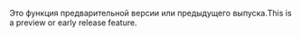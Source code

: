 <span data-ttu-id="c18bc-101">Это функция предварительной версии или предыдущего выпуска.</span><span class="sxs-lookup"><span data-stu-id="c18bc-101">This is a preview or early release feature.</span></span>